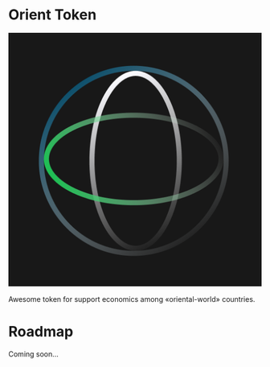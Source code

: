 # Orient Token

![Orient Token Logo](https://raw.githubusercontent.com/tunnelstudio/orient/main/logo.png)

Awesome token for support economics among «oriental-world» countries.

# Roadmap

Coming soon...
